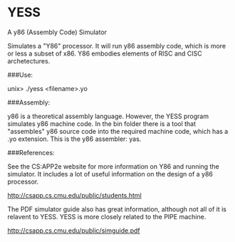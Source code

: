 YESS
====

A y86 (Assembly Code) Simulator

Simulates a "Y86" processor. It will run y86 assembly code, which is more or
less a subset of x86. Y86 embodies elements of RISC and CISC archetectures.


###Use:

unix> ./yess \<filename\>.yo

###Assembly:

y86 is a theoretical assembly language. However, the YESS program simulates
y86 machine code. In the bin folder there is a tool that "assembles" y86
source code into the required machine code, which has a .yo extension. This 
is the y86 assembler: yas.

###References:

See the CS:APP2e website for more information on Y86 and running the simulator.
It includes a lot of useful information on the design of a y86 processor.

http://csapp.cs.cmu.edu/public/students.html

The PDF simulator guide also has great information, although not all of it
is relavent to YESS. YESS is more closely related to the PIPE machine.

http://csapp.cs.cmu.edu/public/simguide.pdf
